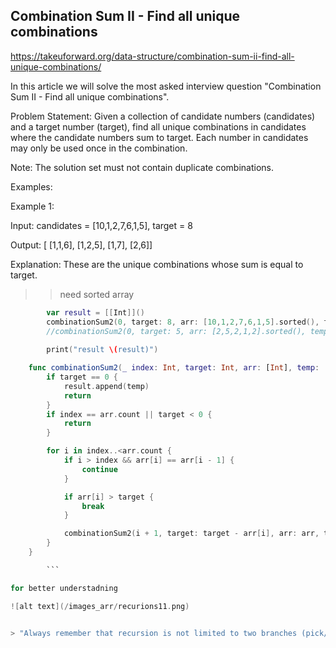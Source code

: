 
## Combination Sum II - Find all unique combinations


https://takeuforward.org/data-structure/combination-sum-ii-find-all-unique-combinations/

In this article we will solve the most asked interview question "Combination Sum II - Find all unique combinations".

Problem Statement: Given a collection of candidate numbers (candidates) and a target number (target), find all unique combinations in candidates where the candidate numbers sum to target. Each number in candidates may only be used once in the combination.

Note: The solution set must not contain duplicate combinations.

Examples:

Example 1:

Input: candidates = [10,1,2,7,6,1,5], target = 8

Output: 
[
[1,1,6],
[1,2,5],
[1,7],
[2,6]]


Explanation: These are the unique combinations whose sum is equal to target.


>> need sorted array 



```swift
        var result = [[Int]]()
        combinationSum2(0, target: 8, arr: [10,1,2,7,6,1,5].sorted(), temp: [], result: &result)
        //combinationSum2(0, target: 5, arr: [2,5,2,1,2].sorted(), temp: [], result: &result)
        
        print("result \(result)")

    func combinationSum2(_ index: Int, target: Int, arr: [Int], temp: [Int], result: inout [[Int]]) {
        if target == 0 {
            result.append(temp)
            return
        }
        if index == arr.count || target < 0 {
            return
        }

        for i in index..<arr.count {
            if i > index && arr[i] == arr[i - 1] {
                continue
            }

            if arr[i] > target {
                break
            }

            combinationSum2(i + 1, target: target - arr[i], arr: arr, temp: temp + [arr[i]], result: &result)
        }
    }

        ```

for better understadning 

![alt text](/images_arr/recurions11.png)


> "Always remember that recursion is not limited to two branches (pick/not-pick); it can have any number of branches, as we see in unique combinations. Be open to exploring multiple recursive paths while solving problems."

